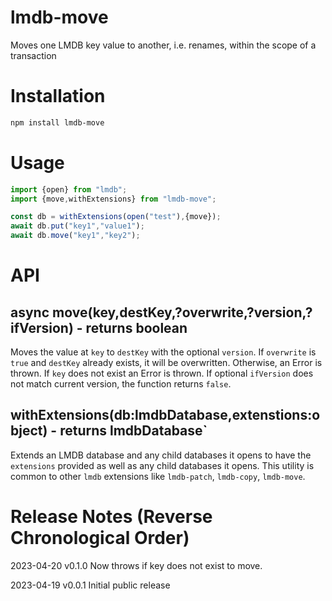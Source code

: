 # lmdb-move
Moves one LMDB key value to another, i.e. renames, within the scope of a transaction

# Installation

```bash
npm install lmdb-move
```

# Usage

```javascript
import {open} from "lmdb";
import {move,withExtensions} from "lmdb-move";

const db = withExtensions(open("test"),{move});
await db.put("key1","value1");
await db.move("key1","key2");
```

# API

## async move(key,destKey,?overwrite,?version,?ifVersion) - returns boolean

Moves the value at `key` to `destKey` with the optional `version`. If `overwrite` is `true` and `destKey` already exists, it will be overwritten. Otherwise, an Error is thrown. If `key` does not exist an Error is thrown. If optional `ifVersion` does not match current version, the function returns `false`.

## withExtensions(db:lmdbDatabase,extenstions:object) - returns lmdbDatabase`

Extends an LMDB database and any child databases it opens to have the `extensions` provided as well as any child databases it opens. This utility is common to other `lmdb` extensions like `lmdb-patch`, `lmdb-copy`, `lmdb-move`.

# Release Notes (Reverse Chronological Order)

2023-04-20 v0.1.0 Now throws if key does not exist to move.

2023-04-19 v0.0.1 Initial public release
